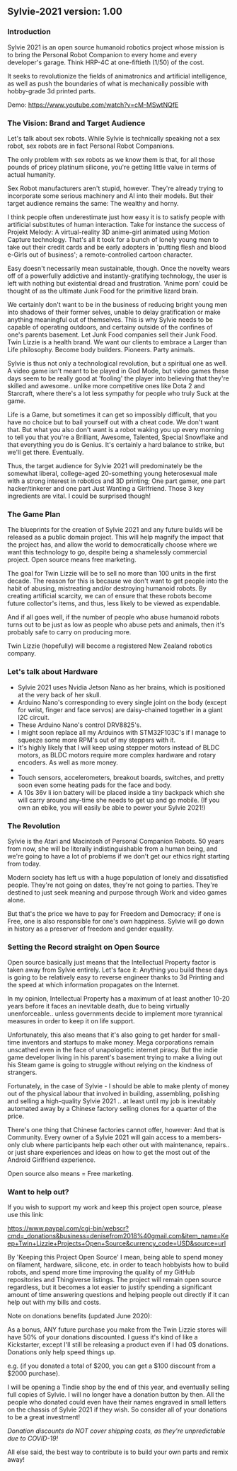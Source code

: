 
## Sylvie-2021 version: 1.00

### Introduction

Sylvie 2021 is an open source humanoid robotics project whose mission is to bring the Personal Robot Companion to every home and every developer's garage. Think HRP-4C at one-fiftieth (1/50) of the cost.

It seeks to revolutionize the fields of animatronics and artificial intelligence, as well as push the boundaries of what is mechanically possible with hobby-grade 3d printed parts.

Demo:
https://www.youtube.com/watch?v=cM-MSwtNQfE

### The Vision: Brand and Target Audience
 
Let's talk about sex robots. While Sylvie is technically speaking not a sex robot, sex robots are in fact Personal Robot Companions. 

The only problem with sex robots as we know them is that, for all those pounds of pricey platinum silicone, you're getting little value in terms of actual humanity.

Sex Robot manufacturers aren't stupid, however. They're already trying to incorporate some serious machinery and AI into their models. But their target audience remains the same: The wealthy and horny.

I think people often underestimate just how easy it is to satisfy people with artificial substitutes of human interaction. Take for instance the success of Projekt Melody: A virtual-reality 3D anime-girl animated using Motion Capture technology. That's all it took for a bunch of lonely young men to take out their credit cards and be early adopters in 'putting flesh and blood e-Girls out of business'; a remote-controlled cartoon character.

Easy doesn't necessarily mean sustainable, though. Once the novelty wears off of a powerfully addictive and instantly-gratifying technology, the user is left with nothing but existential dread and frustration. 'Anime porn' could be thought of as the ultimate Junk Food for the primitive lizard brain. 

We certainly don't want to be in the business of reducing bright young men into shadows of their former selves, unable to delay gratification or make anything meaningful out of themselves. This is why Sylvie needs to be capable of operating outdoors, and certainy outside of the confines of one's parents basement. Let Junk Food companies sell their Junk Food. Twin Lizzie is a health brand. We want our clients to embrace a Larger than Life philosophy. Become body builders. Pioneers. Party animals. 

Sylvie is thus not only a technological revolution, but a spiritual one as well. A video game isn't meant to be played in God Mode, but video games these days seem to be really good at 'fooling' the player into believing that they're skilled and awesome.. unlike more competitive ones like Dota 2 and Starcraft, where there's a lot less sympathy for people who truly Suck at the game.

Life is a Game, but sometimes it can get so impossibly difficult, that you have no choice but to bail yourself out with a cheat code. We don't want that. But what you also don't want is a robot waking you up every morning to tell you that you're a Brilliant, Awesome, Talented, Special Snowflake and that everything you do is Genius. It's certainly a hard balance to strike, but we'll get there. Eventually.

Thus, the target audience for Sylvie 2021 will predominately be the somewhat liberal, college-aged 20-something young heterosexual male with a strong interest in robotics and 3D printing; One part gamer, one part hacker/tinkerer and one part Just Wanting a Girlfriend. Those 3 key ingredients are vital. I could be surprised though!

### The Game Plan

The blueprints for the creation of Sylvie 2021 and any future builds will be released as a public domain project. This will help magnify the impact that the project has, and allow the world to democratically choose where we want this technology to go, despite being a shamelessly commercial project. Open source means free marketing.

The goal for Twin Lizzie will be to sell no more than 100 units in the first decade. The reason for this is because we don't want to get people into the habit of abusing, mistreating and/or destroying humanoid robots. By creating artificial scarcity, we can of ensure that these robots become future collector's items, and thus, less likely to be viewed as expendable.

And if all goes well, if the number of people who abuse humanoid robots turns out to be just as low as people who abuse pets and animals, then it's probably safe to carry on producing more.

Twin Lizzie (hopefully) will become a registered New Zealand robotics company.

### Let's talk about Hardware

- Sylvie 2021 uses Nvidia Jetson Nano as her brains, which is positioned at the very back of her skull. 
- Arduino Nano's corresponding to every single joint on the body (except for wrist, finger and face servos) are daisy-chained together in a giant I2C circuit. 
- These Arduino Nano's control DRV8825's.
- I might soon replace all my Arduinos with STM32F103C's if I manage to squeeze some more RPM's out of my steppers with it.
- It's highly likely that I will keep using stepper motors instead of BLDC motors, as BLDC motors require more complex hardware and rotary encoders. As well as more money.
- 
- Touch sensors, accelerometers, breakout boards, switches, and pretty soon even some heating pads for the face and body.
- A 10s 36v li ion battery will be placed inside a tiny backpack which she will carry around any-time she needs to get up and go mobile. (If you own an ebike, you will easily be able to power your Sylvie 2021!)

### The Revolution

Sylvie is the Atari and Macintosh of Personal Companion Robots. 50 years from now, she will be literally indistinguishable from a human being, and we're going to have a lot of problems if we don't get our ethics right starting from today.

Modern society has left us with a huge population of lonely and dissatisfied people. They're not going on dates, they're not going to parties. They're destined to just seek meaning and purpose through Work and video games alone. 

But that's the price we have to pay for Freedom and Democracy; if one is Free, one is also responsible for one's own happiness. Sylvie will go down in history as a preserver of freedom and gender equality.

### Setting the Record straight on Open Source

Open source basically just means that the Intellectual Property factor is taken away from Sylvie entirely. Let's face it: Anything you build these days is going to be relatively easy to reverse engineer thanks to 3d Printing and the speed at which information propagates on the Internet. 

In my opinion, Intellectual Property has a maximum of at least another 10-20 years before it faces an inevitable death, due to being virtually unenforceable.. unless governments decide to implement more tyrannical measures in order to keep it on life support.

Unfortunately, this also means that it's also going to get harder for small-time inventors and startups to make money. Mega corporations remain unscathed even in the face of unapologetic internet piracy. But the indie game developer living in his parent's basement trying to make a living out his Steam game is going to struggle without relying on the kindness of strangers.

Fortunately, in the case of Sylvie - I should be able to make plenty of money out of the physical labour that involved in building, assembling, polishing and selling a high-quality Sylvie 2021 .. at least until my job is inevitably automated away by a Chinese factory selling clones for a quarter of the price.

There's one thing that Chinese factories cannot offer, however: And that is Community. Every owner of a Sylvie 2021 will gain access to a members-only club where participants help each other out with maintenance, repairs.. or just share experiences and ideas on how to get the most out of the Android Girlfriend experience.

Open source also means = Free marketing.

### Want to help out?

If you wish to support my work and keep this project open source, please use this link:

https://www.paypal.com/cgi-bin/webscr?cmd=_donations&business=denisefrom2018%40gmail.com&item_name=Keep+Twin+Lizzie+Projects+Open+Source&currency_code=USD&source=url

By 'Keeping this Project Open Source' I mean, being able to spend money on filament, hardware, silicone, etc. in order to teach hobbyists how to build robots, and spend more time improving the quality of my GitHub repositories and Thingiverse listings. The project will remain open source regardless, but it becomes a lot easier to justify spending a significant amount of time answering questions and helping people out directly if it can help out with my bills and costs.

Note on donations benefits (updated June 2020):

As a bonus, ANY future purchase you make from the Twin Lizzie stores will have 50% of your donations discounted. I guess it's kind of like a Kickstarter, except I'll still be releasing a product even if I had 0$ donations. Donations only help speed things up. 

e.g. (if you donated a total of $200, you can get a $100 discount from a $2000 purchase).

I will be opening a Tindie shop by the end of this year, and eventually selling full copies of Sylvie. I will no longer have a donation button by then. All the people who donated could even have their names engraved in small letters on the chassis of Sylvie 2021 if they wish. So consider all of your donations to be a great investment!

*Donation discounts do NOT cover shipping costs, as they're unpredictable due to COVID-19!*

All else said, the best way to contribute is to build your own parts and remix away!
